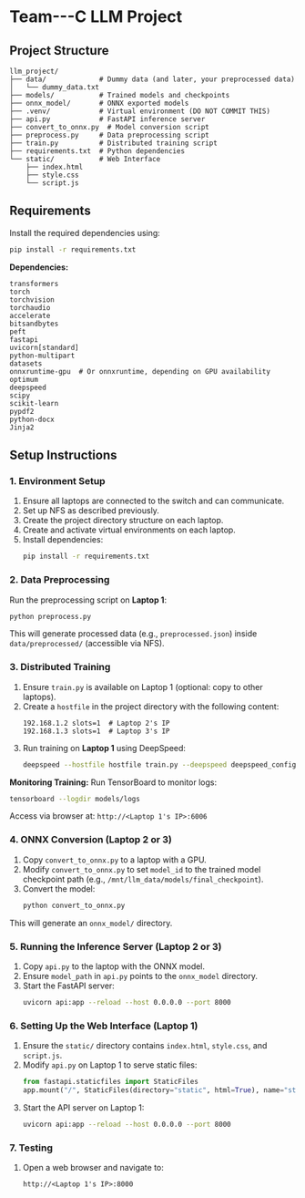 # Team---C LLM Project

## Project Structure
```
llm_project/
├── data/             # Dummy data (and later, your preprocessed data)
│   └── dummy_data.txt
├── models/           # Trained models and checkpoints
├── onnx_model/       # ONNX exported models
├── .venv/            # Virtual environment (DO NOT COMMIT THIS)
├── api.py            # FastAPI inference server
├── convert_to_onnx.py  # Model conversion script
├── preprocess.py     # Data preprocessing script
├── train.py          # Distributed training script
├── requirements.txt  # Python dependencies
└── static/           # Web Interface
    ├── index.html
    ├── style.css
    └── script.js
```

## Requirements
Install the required dependencies using:
```bash
pip install -r requirements.txt
```

**Dependencies:**
```
transformers
torch
torchvision
torchaudio
accelerate
bitsandbytes
peft
fastapi
uvicorn[standard]
python-multipart
datasets
onnxruntime-gpu  # Or onnxruntime, depending on GPU availability
optimum
deepspeed
scipy
scikit-learn
pypdf2
python-docx
Jinja2
```

## Setup Instructions

### 1. Environment Setup
1. Ensure all laptops are connected to the switch and can communicate.
2. Set up NFS as described previously.
3. Create the project directory structure on each laptop.
4. Create and activate virtual environments on each laptop.
5. Install dependencies:
   ```bash
   pip install -r requirements.txt
   ```

### 2. Data Preprocessing
Run the preprocessing script on **Laptop 1**:
```bash
python preprocess.py
```
This will generate processed data (e.g., `preprocessed.json`) inside `data/preprocessed/` (accessible via NFS).

### 3. Distributed Training
1. Ensure `train.py` is available on Laptop 1 (optional: copy to other laptops).
2. Create a `hostfile` in the project directory with the following content:
   ```
   192.168.1.2 slots=1  # Laptop 2's IP
   192.168.1.3 slots=1  # Laptop 3's IP
   ```
3. Run training on **Laptop 1** using DeepSpeed:
   ```bash
   deepspeed --hostfile hostfile train.py --deepspeed deepspeed_config
   ```

**Monitoring Training:**
Run TensorBoard to monitor logs:
```bash
tensorboard --logdir models/logs
```
Access via browser at: `http://<Laptop 1's IP>:6006`

### 4. ONNX Conversion (Laptop 2 or 3)
1. Copy `convert_to_onnx.py` to a laptop with a GPU.
2. Modify `convert_to_onnx.py` to set `model_id` to the trained model checkpoint path (e.g., `/mnt/llm_data/models/final_checkpoint`).
3. Convert the model:
   ```bash
   python convert_to_onnx.py
   ```
This will generate an `onnx_model/` directory.

### 5. Running the Inference Server (Laptop 2 or 3)
1. Copy `api.py` to the laptop with the ONNX model.
2. Ensure `model_path` in `api.py` points to the `onnx_model` directory.
3. Start the FastAPI server:
   ```bash
   uvicorn api:app --reload --host 0.0.0.0 --port 8000
   ```

### 6. Setting Up the Web Interface (Laptop 1)
1. Ensure the `static/` directory contains `index.html`, `style.css`, and `script.js`.
2. Modify `api.py` on Laptop 1 to serve static files:
   ```python
   from fastapi.staticfiles import StaticFiles
   app.mount("/", StaticFiles(directory="static", html=True), name="static")
   ```
3. Start the API server on Laptop 1:
   ```bash
   uvicorn api:app --reload --host 0.0.0.0 --port 8000
   ```

### 7. Testing
1. Open a web browser and navigate to:
   ```
   http://<Laptop 1's IP>:8000
   ```

